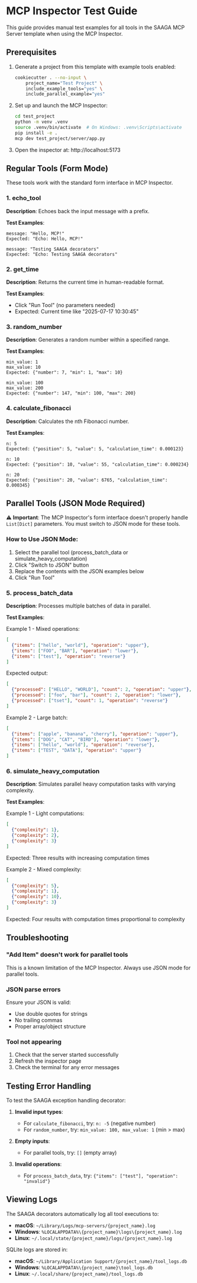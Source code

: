 # MCP Inspector Test Guide

This guide provides manual test examples for all tools in the SAAGA MCP Server template when using the MCP Inspector.

## Prerequisites

1. Generate a project from this template with example tools enabled:
   ```bash
   cookiecutter . --no-input \
       project_name="Test Project" \
       include_example_tools="yes" \
       include_parallel_example="yes"
   ```

2. Set up and launch the MCP Inspector:
   ```bash
   cd test_project
   python -m venv .venv
   source .venv/bin/activate  # On Windows: .venv\Scripts\activate
   pip install -e .
   mcp dev test_project/server/app.py
   ```

3. Open the inspector at: http://localhost:5173

## Regular Tools (Form Mode)

These tools work with the standard form interface in MCP Inspector.

### 1. echo_tool

**Description**: Echoes back the input message with a prefix.

**Test Examples**:
```
message: "Hello, MCP!"
Expected: "Echo: Hello, MCP!"

message: "Testing SAAGA decorators"
Expected: "Echo: Testing SAAGA decorators"
```

### 2. get_time

**Description**: Returns the current time in human-readable format.

**Test Examples**:
- Click "Run Tool" (no parameters needed)
- Expected: Current time like "2025-07-17 10:30:45"

### 3. random_number

**Description**: Generates a random number within a specified range.

**Test Examples**:
```
min_value: 1
max_value: 10
Expected: {"number": 7, "min": 1, "max": 10}

min_value: 100
max_value: 200
Expected: {"number": 147, "min": 100, "max": 200}
```

### 4. calculate_fibonacci

**Description**: Calculates the nth Fibonacci number.

**Test Examples**:
```
n: 5
Expected: {"position": 5, "value": 5, "calculation_time": 0.000123}

n: 10
Expected: {"position": 10, "value": 55, "calculation_time": 0.000234}

n: 20
Expected: {"position": 20, "value": 6765, "calculation_time": 0.000345}
```

## Parallel Tools (JSON Mode Required)

⚠️ **Important**: The MCP Inspector's form interface doesn't properly handle `List[Dict]` parameters. You must switch to JSON mode for these tools.

### How to Use JSON Mode:
1. Select the parallel tool (process_batch_data or simulate_heavy_computation)
2. Click "Switch to JSON" button
3. Replace the contents with the JSON examples below
4. Click "Run Tool"

### 5. process_batch_data

**Description**: Processes multiple batches of data in parallel.

**Test Examples**:

Example 1 - Mixed operations:
```json
[
  {"items": ["hello", "world"], "operation": "upper"},
  {"items": ["FOO", "BAR"], "operation": "lower"},
  {"items": ["test"], "operation": "reverse"}
]
```
Expected output:
```json
[
  {"processed": ["HELLO", "WORLD"], "count": 2, "operation": "upper"},
  {"processed": ["foo", "bar"], "count": 2, "operation": "lower"},
  {"processed": ["tset"], "count": 1, "operation": "reverse"}
]
```

Example 2 - Large batch:
```json
[
  {"items": ["apple", "banana", "cherry"], "operation": "upper"},
  {"items": ["DOG", "CAT", "BIRD"], "operation": "lower"},
  {"items": ["hello", "world"], "operation": "reverse"},
  {"items": ["TEST", "DATA"], "operation": "upper"}
]
```

### 6. simulate_heavy_computation

**Description**: Simulates parallel heavy computation tasks with varying complexity.

**Test Examples**:

Example 1 - Light computations:
```json
[
  {"complexity": 1},
  {"complexity": 2},
  {"complexity": 3}
]
```
Expected: Three results with increasing computation times

Example 2 - Mixed complexity:
```json
[
  {"complexity": 5},
  {"complexity": 1},
  {"complexity": 10},
  {"complexity": 3}
]
```
Expected: Four results with computation times proportional to complexity

## Troubleshooting

### "Add Item" doesn't work for parallel tools
This is a known limitation of the MCP Inspector. Always use JSON mode for parallel tools.

### JSON parse errors
Ensure your JSON is valid:
- Use double quotes for strings
- No trailing commas
- Proper array/object structure

### Tool not appearing
1. Check that the server started successfully
2. Refresh the inspector page
3. Check the terminal for any error messages

## Testing Error Handling

To test the SAAGA exception handling decorator:

1. **Invalid input types**:
   - For `calculate_fibonacci`, try: `n: -5` (negative number)
   - For `random_number`, try: `min_value: 100, max_value: 1` (min > max)

2. **Empty inputs**:
   - For parallel tools, try: `[]` (empty array)

3. **Invalid operations**:
   - For `process_batch_data`, try: `{"items": ["test"], "operation": "invalid"}`

## Viewing Logs

The SAAGA decorators automatically log all tool executions to:
- **macOS**: `~/Library/Logs/mcp-servers/{project_name}.log`
- **Windows**: `%LOCALAPPDATA%\{project_name}\logs\{project_name}.log`
- **Linux**: `~/.local/state/{project_name}/logs/{project_name}.log`

SQLite logs are stored in:
- **macOS**: `~/Library/Application Support/{project_name}/tool_logs.db`
- **Windows**: `%LOCALAPPDATA%\{project_name}\tool_logs.db`
- **Linux**: `~/.local/share/{project_name}/tool_logs.db`